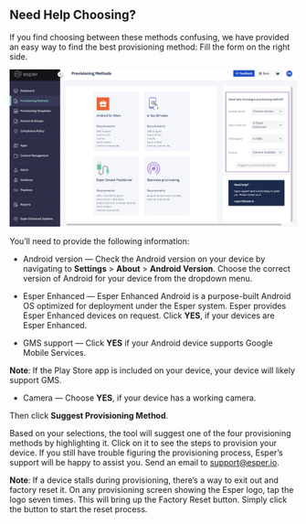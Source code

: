 ## Need Help Choosing?

If you find choosing between these methods confusing, we have provided an easy way to find the best provisioning method: Fill the form on the right side.

![](./images/ProvisioningMethod_NeedHelp.png)

You’ll need to provide the following information:

-   Android version — Check the Android version on your device by navigating to **Settings** > **About** > **Android Version**. Choose the correct version of Android for your device from the dropdown menu.
    
-   Esper Enhanced — Esper Enhanced Android is a purpose-built Android OS optimized for deployment under the Esper system. Esper provides Esper Enhanced devices on request. Click **YES**, if your devices are Esper Enhanced.
    
-   GMS support — Click **YES** if your Android device supports Google Mobile Services.
    

**Note**: If the Play Store app is included on your device, your device will likely support GMS.

-   Camera — Choose **YES**, if your device has a working camera.
    

Then click **Suggest Provisioning Method**.

Based on your selections, the tool will suggest one of the four provisioning methods by highlighting it. Click on it to see the steps to provision your device. If you still have trouble figuring the provisioning process, Esper’s support will be happy to assist you. Send an email to support@esper.io.

**Note**: If a device stalls during provisioning, there’s a way to exit out and factory reset it. On any provisioning screen showing the Esper logo, tap the logo seven times. This will bring up the Factory Reset button. Simply click the button to start the reset process.